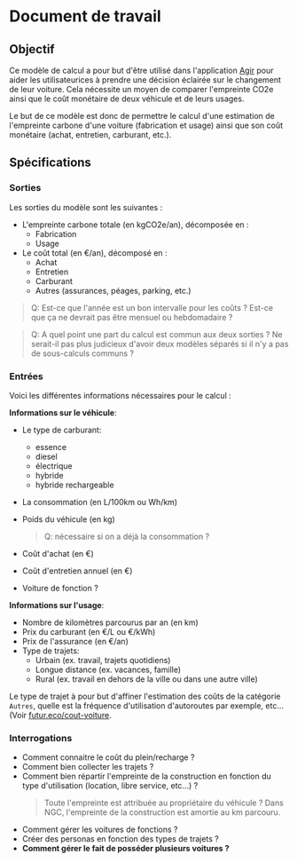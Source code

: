 # Document de travail

## Objectif

Ce modèle de calcul a pour but d'être utilisé dans l'application
[Agir](https://agir.beta.gouv.fr/) pour aider les utilisateurices à prendre une
décision éclairée sur le changement de leur voiture. Cela nécessite un moyen de
comparer l'empreinte CO2e ainsi que le coût monétaire de deux véhicule et de
leurs usages.

Le but de ce modèle est donc de permettre le calcul d'une estimation de
l'empreinte carbone d'une voiture (fabrication et usage) ainsi que son coût
monétaire (achat, entretien, carburant, etc.).

## Spécifications

### Sorties

Les sorties du modèle sont les suivantes :

- L'empreinte carbone totale (en kgCO2e/an), décomposée en :
  - Fabrication
  - Usage
- Le coût total (en €/an), décomposé en :
  - Achat
  - Entretien
  - Carburant
  - Autres (assurances, péages, parking, etc.)

> Q: Est-ce que l'année est un bon intervalle pour les coûts ? Est-ce que ça
> ne devrait pas être mensuel ou hebdomadaire ?

> Q: A quel point une part du calcul est commun aux deux sorties ?
> Ne serait-il pas plus judicieux d'avoir deux modèles séparés si il n'y a pas
> de sous-calculs communs ?

### Entrées

Voici les différentes informations nécessaires pour le calcul :

**Informations sur le véhicule**:

- Le type de carburant:
  - essence
  - diesel
  - électrique
  - hybride
  - hybride rechargeable
- La consommation (en L/100km ou Wh/km)
- Poids du véhicule (en kg)
  > Q: nécessaire si on a déjà la consommation ?
- Coût d'achat (en €)
- Coût d'entretien annuel (en €)

- Voiture de fonction ?

**Informations sur l'usage**:

- Nombre de kilomètres parcourus par an (en km)
- Prix du carburant (en €/L ou €/kWh)
- Prix de l'assurance (en €/an)
- Type de trajets:
  - Urbain (ex. travail, trajets quotidiens)
  - Longue distance (ex. vacances, famille)
  - Rural (ex. travail en dehors de la ville ou dans une autre ville)

Le type de trajet à pour but d'affiner l'estimation des coûts de la catégorie
`Autres`, quelle est la fréquence d'utilisation d'autoroutes par exemple,
etc... (Voir [futur.eco/cout-voiture](https://futur.eco/cout-voiture).

### Interrogations

- Comment connaitre le coût du plein/recharge ?
- Comment bien collecter les trajets ?
- Comment bien répartir l'empreinte de la construction en fonction du type
  d'utilisation (location, libre service, etc...) ?
  > Toute l'empreinte est attribuée au propriétaire du véhicule ?
  > Dans NGC, l'empreinte de la construction est amortie au km parcouru.
- Comment gérer les voitures de fonctions ?
- Créer des personas en fonction des types de trajets ?
- **Comment gérer le fait de posséder plusieurs voitures ?**
